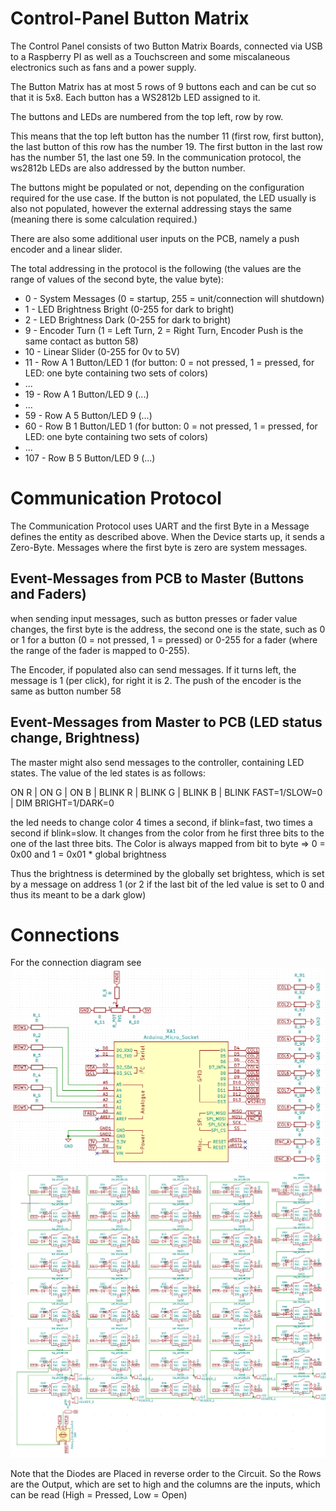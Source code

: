# Control-Panel Button Matrix

The Control Panel consists of two Button Matrix Boards, connected via USB to a Raspberry PI as well as a Touchscreen and some miscalaneous electronics such as fans and a power supply.

The Button Matrix has at most 5 rows of 9 buttons each and can be cut so that it is 5x8. Each button has a WS2812b LED assigned to it.

The buttons and LEDs are numbered from the top left, row by row.

This means that the top left button has the number 11 (first row, first button), the last button of this row has the number 19.
The first button in the last row has the number 51, the last one 59. In the communication protocol, the ws2812b LEDs are also addressed by the button number.

The buttons might be populated or not, depending on the configuration required for the use case. If the button is not populated, the LED usually is also not populated, however the external addressing stays the same (meaning there is some calculation required.)

There are also some additional user inputs on the PCB, namely a push encoder and a linear slider.

The total addressing in the protocol is the following (the values are the range of values of the second byte, the value byte):

- 0 - System Messages (0 = startup, 255 = unit/connection will shutdown)
- 1 - LED Brightness Bright (0-255 for dark to bright)
- 2 - LED Brightness Dark (0-255 for dark to bright)
- 9 - Encoder Turn (1 = Left Turn, 2 = Right Turn, Encoder Push is the same contact as button 58)
- 10 - Linear Slider (0-255 for 0v to 5V)
- 11 - Row A 1 Button/LED 1 (for button: 0 = not pressed, 1 = pressed, for LED: one byte containing two sets of colors)
- ...
- 19 - Row A 1 Button/LED 9 (...)
- ...
- 59 - Row A 5 Button/LED 9 (...)
- 60 - Row B 1 Button/LED 1 (for button: 0 = not pressed, 1 = pressed, for LED: one byte containing two sets of colors)
- ...
- 107 - Row B 5 Button/LED 9 (...)

# Communication Protocol

The Communication Protocol uses UART and the first Byte in a Message defines the entity as described above.
When the Device starts up, it sends a Zero-Byte. Messages where the first byte is zero are system messages.

## Event-Messages from PCB to Master (Buttons and Faders)

when sending input messages, such as button presses or fader value changes, the first byte is the address, the second one is the state, such as 0 or 1 for a button (0 = not pressed, 1 = pressed) or 0-255 for a fader (where the range of the fader is mapped to 0-255).

The Encoder, if populated also can send messages. If it turns left, the message is 1 (per click), for right it is 2.
The push of the encoder is the same as button number 58

## Event-Messages from Master to PCB (LED status change, Brightness)

The master might also send messages to the controller, containing LED states.
The value of the led states is as follows:

ON R | ON G | ON B | BLINK R | BLINK G | BLINK B | BLINK FAST=1/SLOW=0 | DIM BRIGHT=1/DARK=0

the led needs to change color 4 times a second, if blink=fast, two times a second if blink=slow. It changes from the color from he first three bits to the one of the last three bits.
The Color is always mapped from bit to byte => 0 = 0x00 and 1 = 0x01 \* global brightness

Thus the brightness is determined by the globally set brightess, which is set by a message on address 1 (or 2 if the last bit of the led value is set to 0 and thus its meant to be a dark glow)

# Connections

For the connection diagram see
![Controller](docs/controller.png)
![Matrix](docs/matrix.png)

Note that the Diodes are Placed in reverse order to the Circuit.
So the Rows are the Output, which are set to high and the columns are the inputs, which can be read (High = Pressed, Low = Open)
